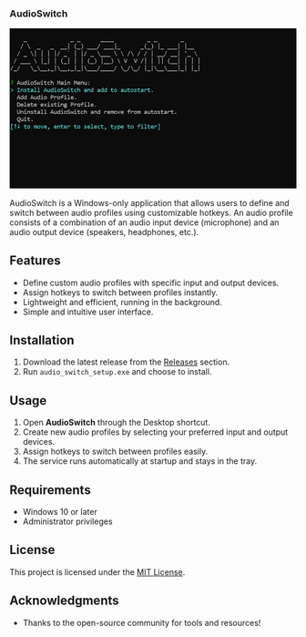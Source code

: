 ### AudioSwitch

![Screenshot of the AudioSwitch setup menu.](./Screenshot.png)

AudioSwitch is a Windows-only application that allows users to define and switch between audio profiles using customizable hotkeys. An audio profile consists of a combination of an audio input device (microphone) and an audio output device (speakers, headphones, etc.).

## Features

- Define custom audio profiles with specific input and output devices.
- Assign hotkeys to switch between profiles instantly.
- Lightweight and efficient, running in the background.
- Simple and intuitive user interface.

## Installation

1. Download the latest release from the [Releases](https://github.com/your-repo/audio-switch/releases) section.
2. Run `audio_switch_setup.exe` and choose to install.

## Usage

1. Open **AudioSwitch** through the Desktop shortcut.
2. Create new audio profiles by selecting your preferred input and output devices.
3. Assign hotkeys to switch between profiles easily.
4. The service runs automatically at startup and stays in the tray. 

## Requirements

- Windows 10 or later
- Administrator privileges

## License

This project is licensed under the [MIT License](LICENSE).

## Acknowledgments

- Thanks to the open-source community for tools and resources!

